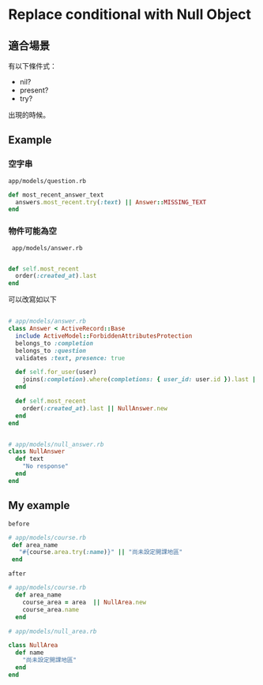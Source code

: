 # Replace conditional with Null Object

## 適合場景

有以下條件式：

* nil?
* present?
* try? 

出現的時候。


## Example

### 空字串

`app/models/question.rb`


``` ruby
def most_recent_answer_text 
  answers.most_recent.try(:text) || Answer::MISSING_TEXT
end

```

### 物件可能為空

` app/models/answer.rb`

``` ruby

def self.most_recent
  order(:created_at).last
end

```

可以改寫如以下

``` ruby

# app/models/answer.rb
class Answer < ActiveRecord::Base
  include ActiveModel::ForbiddenAttributesProtection
  belongs_to :completion
  belongs_to :question
  validates :text, presence: true

  def self.for_user(user)
    joins(:completion).where(completions: { user_id: user.id }).last || NullAnswer.new
  end

  def self.most_recent 
    order(:created_at).last || NullAnswer.new
  end 
end


# app/models/null_answer.rb
class NullAnswer
  def text
    "No response"
  end 
end

```


## My example

`before`

``` ruby
# app/models/course.rb
 def area_name
   "#{course.area.try(:name)}" || "尚未設定開課地區"
 end
```

`after`

``` ruby
# app/models/course.rb
  def area_name
    course_area = area  || NullArea.new
    course_area.name
  end

# app/models/null_area.rb

class NullArea
  def name
    "尚未設定開課地區"
  end
end

```

